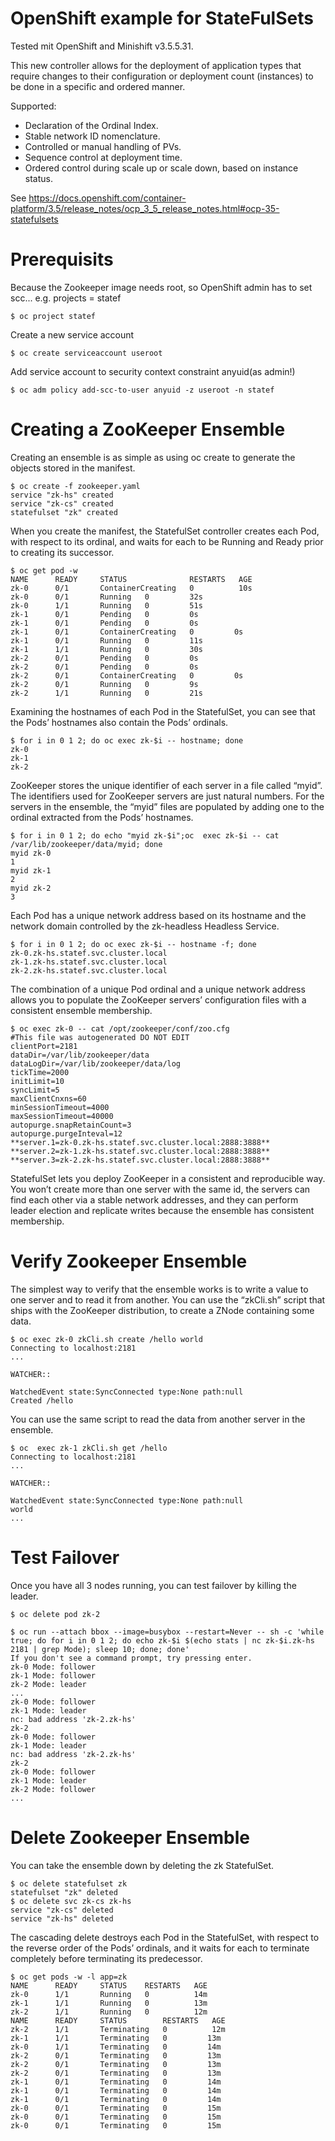 # OpenShift example for StateFulSets
Tested mit OpenShift and Minishift v3.5.5.31.

This new controller allows for the deployment of application types that require changes to their configuration or deployment count (instances) to be done in a specific and ordered manner.

Supported:

- Declaration of the Ordinal Index.
- Stable network ID nomenclature.
- Controlled or manual handling of PVs.
- Sequence control at deployment time.
- Ordered control during scale up or scale down, based on instance status.

See https://docs.openshift.com/container-platform/3.5/release_notes/ocp_3_5_release_notes.html#ocp-35-statefulsets

# Prerequisits
Because the Zookeeper image needs root, so OpenShift admin has to set scc...
e.g. projects = statef

    $ oc project statef

Create a new service account

    $ oc create serviceaccount useroot 

Add service account to security context constraint anyuid(as admin!)

    $ oc adm policy add-scc-to-user anyuid -z useroot -n statef

# Creating a ZooKeeper Ensemble
Creating an ensemble is as simple as using oc create to generate the objects stored in the manifest.

    $ oc create -f zookeeper.yaml
    service "zk-hs" created
    service "zk-cs" created
    statefulset "zk" created

When you create the manifest, the StatefulSet controller creates each Pod, with respect to its ordinal, and waits for each to be Running and Ready prior to creating its successor.

    $ oc get pod -w
    NAME      READY     STATUS              RESTARTS   AGE
    zk-0      0/1       ContainerCreating   0          10s
    zk-0      0/1       Running   0         32s
    zk-0      1/1       Running   0         51s
    zk-1      0/1       Pending   0         0s
    zk-1      0/1       Pending   0         0s
    zk-1      0/1       ContainerCreating   0         0s
    zk-1      0/1       Running   0         11s
    zk-1      1/1       Running   0         30s
    zk-2      0/1       Pending   0         0s
    zk-2      0/1       Pending   0         0s
    zk-2      0/1       ContainerCreating   0         0s
    zk-2      0/1       Running   0         9s
    zk-2      1/1       Running   0         21s
   
Examining the hostnames of each Pod in the StatefulSet, you can see that the Pods’ hostnames also contain the Pods’ ordinals.

    $ for i in 0 1 2; do oc exec zk-$i -- hostname; done
    zk-0
    zk-1
    zk-2
   
ZooKeeper stores the unique identifier of each server in a file called “myid”. The identifiers used for ZooKeeper servers are just natural numbers. For the servers in the ensemble, the “myid” files are populated by adding one to the ordinal extracted from the Pods’ hostnames.

    $ for i in 0 1 2; do echo "myid zk-$i";oc  exec zk-$i -- cat /var/lib/zookeeper/data/myid; done
    myid zk-0
    1
    myid zk-1
    2
    myid zk-2
    3

Each Pod has a unique network address based on its hostname and the network domain controlled by the zk-headless Headless Service.

    $ for i in 0 1 2; do oc exec zk-$i -- hostname -f; done
    zk-0.zk-hs.statef.svc.cluster.local
    zk-1.zk-hs.statef.svc.cluster.local
    zk-2.zk-hs.statef.svc.cluster.local

The combination of a unique Pod ordinal and a unique network address allows you to populate the ZooKeeper servers’ configuration files with a consistent ensemble membership.

    $ oc exec zk-0 -- cat /opt/zookeeper/conf/zoo.cfg
    #This file was autogenerated DO NOT EDIT
    clientPort=2181
    dataDir=/var/lib/zookeeper/data
    dataLogDir=/var/lib/zookeeper/data/log
    tickTime=2000
    initLimit=10
    syncLimit=5
    maxClientCnxns=60
    minSessionTimeout=4000
    maxSessionTimeout=40000
    autopurge.snapRetainCount=3
    autopurge.purgeInteval=12
    **server.1=zk-0.zk-hs.statef.svc.cluster.local:2888:3888**
    **server.2=zk-1.zk-hs.statef.svc.cluster.local:2888:3888**
    **server.3=zk-2.zk-hs.statef.svc.cluster.local:2888:3888**

StatefulSet lets you deploy ZooKeeper in a consistent and reproducible way. You won’t create more than one server with the same id, the servers can find each other via a stable network addresses, and they can perform leader election and replicate writes because the ensemble has consistent membership.


# Verify Zookeeper Ensemble
The simplest way to verify that the ensemble works is to write a value to one server and to read it from another. You can use the “zkCli.sh” script that ships with the ZooKeeper distribution, to create a ZNode containing some data.

    $ oc exec zk-0 zkCli.sh create /hello world
    Connecting to localhost:2181
    ...
    
    WATCHER::
    
    WatchedEvent state:SyncConnected type:None path:null
    Created /hello
    
You can use the same script to read the data from another server in the ensemble.
    
    $ oc  exec zk-1 zkCli.sh get /hello
    Connecting to localhost:2181
    ...
    
    WATCHER::
    
    WatchedEvent state:SyncConnected type:None path:null
    world
    ...
    
# Test Failover
Once you have all 3 nodes running, you can test failover by killing the leader.

    $ oc delete pod zk-2

    $ oc run --attach bbox --image=busybox --restart=Never -- sh -c 'while true; do for i in 0 1 2; do echo zk-$i $(echo stats | nc zk-$i.zk-hs 2181 | grep Mode); sleep 10; done; done'
    If you don't see a command prompt, try pressing enter.
    zk-0 Mode: follower
    zk-1 Mode: follower
    zk-2 Mode: leader
    ...
    zk-0 Mode: follower
    zk-1 Mode: leader
    nc: bad address 'zk-2.zk-hs'
    zk-2
    zk-0 Mode: follower
    zk-1 Mode: leader
    nc: bad address 'zk-2.zk-hs'
    zk-2
    zk-0 Mode: follower
    zk-1 Mode: leader
    zk-2 Mode: follower
    ...

# Delete Zookeeper Ensemble
You can take the ensemble down by deleting the zk StatefulSet.

    $ oc delete statefulset zk
    statefulset "zk" deleted
    $ oc delete svc zk-cs zk-hs
    service "zk-cs" deleted
    service "zk-hs" deleted

The cascading delete destroys each Pod in the StatefulSet, with respect to the reverse order of the Pods’ ordinals, and it waits for each to terminate completely before terminating its predecessor.

    $ oc get pods -w -l app=zk
    NAME      READY     STATUS    RESTARTS   AGE
    zk-0      1/1       Running   0          14m
    zk-1      1/1       Running   0          13m
    zk-2      1/1       Running   0          12m
    NAME      READY     STATUS        RESTARTS   AGE
    zk-2      1/1       Terminating   0          12m
    zk-1      1/1       Terminating   0         13m
    zk-0      1/1       Terminating   0         14m
    zk-2      0/1       Terminating   0         13m
    zk-2      0/1       Terminating   0         13m
    zk-2      0/1       Terminating   0         13m
    zk-1      0/1       Terminating   0         14m
    zk-1      0/1       Terminating   0         14m
    zk-1      0/1       Terminating   0         14m
    zk-0      0/1       Terminating   0         15m
    zk-0      0/1       Terminating   0         15m
    zk-0      0/1       Terminating   0         15m
    
